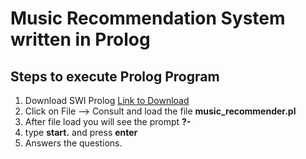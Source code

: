 # Music Recommendation System written in Prolog

## Steps to execute Prolog Program
1. Download SWI Prolog [Link to Download](https://www.swi-prolog.org/download/stable)
2. Click on File --> Consult and load the file **music_recommender.pl**
3. After file load you will see the prompt **?-**
4. type **start.** and press **enter**
5. Answers the questions.
